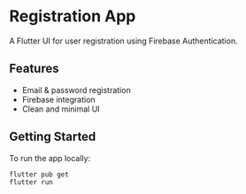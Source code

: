 # Registration App

A Flutter UI for user registration using Firebase Authentication.

## Features

- Email & password registration
- Firebase integration
- Clean and minimal UI

## Getting Started

To run the app locally:

```bash
flutter pub get
flutter run
